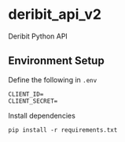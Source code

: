 # deribit_api_v2

Deribit Python API

## Environment Setup

Define the following in `.env`

```
CLIENT_ID=
CLIENT_SECRET=
```

Install dependencies

```
pip install -r requirements.txt
```
